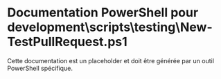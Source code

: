 # Documentation PowerShell pour development\scripts\testing\New-TestPullRequest.ps1

Cette documentation est un placeholder et doit être générée par un outil PowerShell spécifique.
